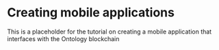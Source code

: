 # Creating mobile applications
This is a placeholder for the tutorial on creating a mobile application that interfaces with the Ontology blockchain
